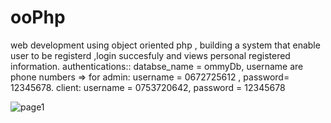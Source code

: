 # ooPhp
web development using object oriented php , building a system that enable user to be registerd ,login succesfuly and views personal registered information.
authentications:: databse_name = ommyDb,   username are phone numbers =>  for admin:  username = 0672725612 , password= 12345678.
client: username = 0753720642, password = 12345678

![page1](https://github.com/yehoo-webmaster/ooPhp/assets/102858370/117c886b-4614-4b1a-bbea-8d6fe39e0c37)

